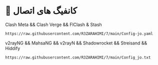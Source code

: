 # 🚀 کانفیگ های اتصال
Clash Meta && Clash Verge && FlClash & Stash

```
https://raw.githubusercontent.com/R3ZARAHIMI/7/main/Config-jo.yaml
```


v2rayNG && MahsaNG && v2rayN && Shadowrocket && Streisand && Hiddify
```
https://raw.githubusercontent.com/R3ZARAHIMI/7/main/Config_jo.txt
```


